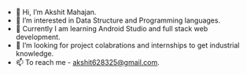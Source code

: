 - 👋 Hi, I’m Akshit Mahajan.
- 👀 I’m interested in Data Structure and Programming languages.
- 🌱 Currently I am learning Android Studio and full stack web development.
- 💞️ I’m looking for project colabrations and internships to get industrial knowledge.
- 📫 To reach me - akshit628325@gmail.com.
